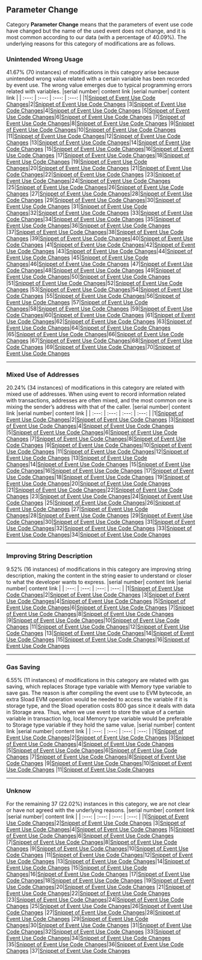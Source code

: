 ## Parameter Change
Category **Parameter Change** means that the parameters of event use code have changed but the name of the used event does not change, and it is most common according to our data (with a percentage of 40.09\%). The underlying reasons for this category of modifications are as follows.

### Unintended Wrong Usage
41.67\% (70 instances) of modifications in this category arise because unintended wrong value related with a certain variable has been recorded by event use. The wrong value emerges due to typical programming errors related with variables.
|serial number|  content link  |serial number|  content link  |
|    :---:    |      :---:     |    :---:    |      :---:     |
|1|[Snippet of Event Use Code Changes](https://mingbaile.github.io/Solidity-Event-Study/Event-Evolution/Parameter_Change/Unintended%20Wrong%20Usage/1.html)|2|[Snippet of Event Use Code Changes](https://mingbaile.github.io/Solidity-Event-Study/Event-Evolution/Parameter_Change/Unintended%20Wrong%20Usage/2.html)
|3|[Snippet of Event Use Code Changes](https://mingbaile.github.io/Solidity-Event-Study/Event-Evolution/Parameter_Change/Unintended%20Wrong%20Usage/3.html)|4|[Snippet of Event Use Code Changes](https://mingbaile.github.io/Solidity-Event-Study/Event-Evolution/Parameter_Change/Unintended%20Wrong%20Usage/4.html)
|5|[Snippet of Event Use Code Changes](https://mingbaile.github.io/Solidity-Event-Study/Event-Evolution/Parameter_Change/Unintended%20Wrong%20Usage/5.html)|6|[Snippet of Event Use Code Changes](https://mingbaile.github.io/Solidity-Event-Study/Event-Evolution/Parameter_Change/Unintended%20Wrong%20Usage/6.html)
|7|[Snippet of Event Use Code Changes](https://mingbaile.github.io/Solidity-Event-Study/Event-Evolution/Parameter_Change/Unintended%20Wrong%20Usage/7.html)|8|[Snippet of Event Use Code Changes](https://mingbaile.github.io/Solidity-Event-Study/Event-Evolution/Parameter_Change/Unintended%20Wrong%20Usage/8.html)
|9|[Snippet of Event Use Code Changes](https://mingbaile.github.io/Solidity-Event-Study/Event-Evolution/Parameter_Change/Unintended%20Wrong%20Usage/9.html)|10|[Snippet of Event Use Code Changes](https://mingbaile.github.io/Solidity-Event-Study/Event-Evolution/Parameter_Change/Unintended%20Wrong%20Usage/10.html)
|11|[Snippet of Event Use Code Changes](https://mingbaile.github.io/Solidity-Event-Study/Event-Evolution/Parameter_Change/Unintended%20Wrong%20Usage/11.html)|12|[Snippet of Event Use Code Changes](https://mingbaile.github.io/Solidity-Event-Study/Event-Evolution/Parameter_Change/Unintended%20Wrong%20Usage/12.html)
|13|[Snippet of Event Use Code Changes](https://mingbaile.github.io/Solidity-Event-Study/Event-Evolution/Parameter_Change/Unintended%20Wrong%20Usage/13.html)|14|[Snippet of Event Use Code Changes](https://mingbaile.github.io/Solidity-Event-Study/Event-Evolution/Parameter_Change/Unintended%20Wrong%20Usage/14.html)
|15|[Snippet of Event Use Code Changes](https://mingbaile.github.io/Solidity-Event-Study/Event-Evolution/Parameter_Change/Unintended%20Wrong%20Usage/15.html)|16|[Snippet of Event Use Code Changes](https://mingbaile.github.io/Solidity-Event-Study/Event-Evolution/Parameter_Change/Unintended%20Wrong%20Usage/16.html)
|17|[Snippet of Event Use Code Changes](https://mingbaile.github.io/Solidity-Event-Study/Event-Evolution/Parameter_Change/Unintended%20Wrong%20Usage/17.html)|18|[Snippet of Event Use Code Changes](https://mingbaile.github.io/Solidity-Event-Study/Event-Evolution/Parameter_Change/Unintended%20Wrong%20Usage/18.html)
|19|[Snippet of Event Use Code Changes](https://mingbaile.github.io/Solidity-Event-Study/Event-Evolution/Parameter_Change/Unintended%20Wrong%20Usage/19.html)|20|[Snippet of Event Use Code Changes](https://mingbaile.github.io/Solidity-Event-Study/Event-Evolution/Parameter_Change/Unintended%20Wrong%20Usage/20.html)
|21|[Snippet of Event Use Code Changes](https://mingbaile.github.io/Solidity-Event-Study/Event-Evolution/Parameter_Change/Unintended%20Wrong%20Usage/21.html)|22|[Snippet of Event Use Code Changes](https://mingbaile.github.io/Solidity-Event-Study/Event-Evolution/Parameter_Change/Unintended%20Wrong%20Usage/22.html)
|23|[Snippet of Event Use Code Changes](https://mingbaile.github.io/Solidity-Event-Study/Event-Evolution/Parameter_Change/Unintended%20Wrong%20Usage/23.html)|24|[Snippet of Event Use Code Changes](https://mingbaile.github.io/Solidity-Event-Study/Event-Evolution/Parameter_Change/Unintended%20Wrong%20Usage/24.html)
|25|[Snippet of Event Use Code Changes](https://mingbaile.github.io/Solidity-Event-Study/Event-Evolution/Parameter_Change/Unintended%20Wrong%20Usage/25.html)|26|[Snippet of Event Use Code Changes](https://mingbaile.github.io/Solidity-Event-Study/Event-Evolution/Parameter_Change/Unintended%20Wrong%20Usage/26.html)
|27|[Snippet of Event Use Code Changes](https://mingbaile.github.io/Solidity-Event-Study/Event-Evolution/Parameter_Change/Unintended%20Wrong%20Usage/27.html)|28|[Snippet of Event Use Code Changes](https://mingbaile.github.io/Solidity-Event-Study/Event-Evolution/Parameter_Change/Unintended%20Wrong%20Usage/28.html)
|29|[Snippet of Event Use Code Changes](https://mingbaile.github.io/Solidity-Event-Study/Event-Evolution/Parameter_Change/Unintended%20Wrong%20Usage/29.html)|30|[Snippet of Event Use Code Changes](https://mingbaile.github.io/Solidity-Event-Study/Event-Evolution/Parameter_Change/Unintended%20Wrong%20Usage/30.html)
|31|[Snippet of Event Use Code Changes](https://mingbaile.github.io/Solidity-Event-Study/Event-Evolution/Parameter_Change/Unintended%20Wrong%20Usage/31.html)|32|[Snippet of Event Use Code Changes](https://mingbaile.github.io/Solidity-Event-Study/Event-Evolution/Parameter_Change/Unintended%20Wrong%20Usage/32.html)
|33|[Snippet of Event Use Code Changes](https://mingbaile.github.io/Solidity-Event-Study/Event-Evolution/Parameter_Change/Unintended%20Wrong%20Usage/33.html)|34|[Snippet of Event Use Code Changes](https://mingbaile.github.io/Solidity-Event-Study/Event-Evolution/Parameter_Change/Unintended%20Wrong%20Usage/34.html)
|35|[Snippet of Event Use Code Changes](https://mingbaile.github.io/Solidity-Event-Study/Event-Evolution/Parameter_Change/Unintended%20Wrong%20Usage/35.html)|36|[Snippet of Event Use Code Changes](https://mingbaile.github.io/Solidity-Event-Study/Event-Evolution/Parameter_Change/Unintended%20Wrong%20Usage/36.html)
|37|[Snippet of Event Use Code Changes](https://mingbaile.github.io/Solidity-Event-Study/Event-Evolution/Parameter_Change/Unintended%20Wrong%20Usage/37.html)|38|[Snippet of Event Use Code Changes](https://mingbaile.github.io/Solidity-Event-Study/Event-Evolution/Parameter_Change/Unintended%20Wrong%20Usage/38.html)
|39|[Snippet of Event Use Code Changes](https://mingbaile.github.io/Solidity-Event-Study/Event-Evolution/Parameter_Change/Unintended%20Wrong%20Usage/39.html)|40|[Snippet of Event Use Code Changes](https://mingbaile.github.io/Solidity-Event-Study/Event-Evolution/Parameter_Change/Unintended%20Wrong%20Usage/40.html)
|41|[Snippet of Event Use Code Changes](https://mingbaile.github.io/Solidity-Event-Study/Event-Evolution/Parameter_Change/Unintended%20Wrong%20Usage/41.html)|42|[Snippet of Event Use Code Changes](https://mingbaile.github.io/Solidity-Event-Study/Event-Evolution/Parameter_Change/Unintended%20Wrong%20Usage/42.html)
|43|[Snippet of Event Use Code Changes](https://mingbaile.github.io/Solidity-Event-Study/Event-Evolution/Parameter_Change/Unintended%20Wrong%20Usage/43.html)|44|[Snippet of Event Use Code Changes](https://mingbaile.github.io/Solidity-Event-Study/Event-Evolution/Parameter_Change/Unintended%20Wrong%20Usage/44.html)
|45|[Snippet of Event Use Code Changes](https://mingbaile.github.io/Solidity-Event-Study/Event-Evolution/Parameter_Change/Unintended%20Wrong%20Usage/45.html)|46|[Snippet of Event Use Code Changes](https://mingbaile.github.io/Solidity-Event-Study/Event-Evolution/Parameter_Change/Unintended%20Wrong%20Usage/46.html)
|47|[Snippet of Event Use Code Changes](https://mingbaile.github.io/Solidity-Event-Study/Event-Evolution/Parameter_Change/Unintended%20Wrong%20Usage/47.html)|48|[Snippet of Event Use Code Changes](https://mingbaile.github.io/Solidity-Event-Study/Event-Evolution/Parameter_Change/Unintended%20Wrong%20Usage/48.html)
|49|[Snippet of Event Use Code Changes](https://mingbaile.github.io/Solidity-Event-Study/Event-Evolution/Parameter_Change/Unintended%20Wrong%20Usage/49.html)|50|[Snippet of Event Use Code Changes](https://mingbaile.github.io/Solidity-Event-Study/Event-Evolution/Parameter_Change/Unintended%20Wrong%20Usage/50.html)
|51|[Snippet of Event Use Code Changes](https://mingbaile.github.io/Solidity-Event-Study/Event-Evolution/Parameter_Change/Unintended%20Wrong%20Usage/51.html)|52|[Snippet of Event Use Code Changes](https://mingbaile.github.io/Solidity-Event-Study/Event-Evolution/Parameter_Change/Unintended%20Wrong%20Usage/52.html)
|53|[Snippet of Event Use Code Changes](https://mingbaile.github.io/Solidity-Event-Study/Event-Evolution/Parameter_Change/Unintended%20Wrong%20Usage/53.html)|54|[Snippet of Event Use Code Changes](https://mingbaile.github.io/Solidity-Event-Study/Event-Evolution/Parameter_Change/Unintended%20Wrong%20Usage/54.html)
|55|[Snippet of Event Use Code Changes](https://mingbaile.github.io/Solidity-Event-Study/Event-Evolution/Parameter_Change/Unintended%20Wrong%20Usage/55.html)|56|[Snippet of Event Use Code Changes](https://mingbaile.github.io/Solidity-Event-Study/Event-Evolution/Parameter_Change/Unintended%20Wrong%20Usage/56.html)
|57|[Snippet of Event Use Code Changes](https://mingbaile.github.io/Solidity-Event-Study/Event-Evolution/Parameter_Change/Unintended%20Wrong%20Usage/57.html)|58|[Snippet of Event Use Code Changes](https://mingbaile.github.io/Solidity-Event-Study/Event-Evolution/Parameter_Change/Unintended%20Wrong%20Usage/58.html)
|59|[Snippet of Event Use Code Changes](https://mingbaile.github.io/Solidity-Event-Study/Event-Evolution/Parameter_Change/Unintended%20Wrong%20Usage/59.html)|60|[Snippet of Event Use Code Changes](https://mingbaile.github.io/Solidity-Event-Study/Event-Evolution/Parameter_Change/Unintended%20Wrong%20Usage/60.html)
|61|[Snippet of Event Use Code Changes](https://mingbaile.github.io/Solidity-Event-Study/Event-Evolution/Parameter_Change/Unintended%20Wrong%20Usage/61.html)|62|[Snippet of Event Use Code Changes](https://mingbaile.github.io/Solidity-Event-Study/Event-Evolution/Parameter_Change/Unintended%20Wrong%20Usage/62.html)
|63|[Snippet of Event Use Code Changes](https://mingbaile.github.io/Solidity-Event-Study/Event-Evolution/Parameter_Change/Unintended%20Wrong%20Usage/63.html)|64|[Snippet of Event Use Code Changes](https://mingbaile.github.io/Solidity-Event-Study/Event-Evolution/Parameter_Change/Unintended%20Wrong%20Usage/64.html)
|65|[Snippet of Event Use Code Changes](https://mingbaile.github.io/Solidity-Event-Study/Event-Evolution/Parameter_Change/Unintended%20Wrong%20Usage/65.html)|66|[Snippet of Event Use Code Changes](https://mingbaile.github.io/Solidity-Event-Study/Event-Evolution/Parameter_Change/Unintended%20Wrong%20Usage/66.html)
|67|[Snippet of Event Use Code Changes](https://mingbaile.github.io/Solidity-Event-Study/Event-Evolution/Parameter_Change/Unintended%20Wrong%20Usage/67.html)|68|[Snippet of Event Use Code Changes](https://mingbaile.github.io/Solidity-Event-Study/Event-Evolution/Parameter_Change/Unintended%20Wrong%20Usage/68.html)
|69|[Snippet of Event Use Code Changes](https://mingbaile.github.io/Solidity-Event-Study/Event-Evolution/Parameter_Change/Unintended%20Wrong%20Usage/69.html)|70|[Snippet of Event Use Code Changes](https://mingbaile.github.io/Solidity-Event-Study/Event-Evolution/Parameter_Change/Unintended%20Wrong%20Usage/70.html)
****
### Mixed Use of Addresses
20.24\% (34 instances) of modifications in this category are related with mixed use of addresses. When using event to record information related with transactions, addresses are often mixed, and the most common one is mixing the sender’s address with that of the caller.
|serial number|  content link  |serial number|  content link  |
|    :---:    |      :---:     |    :---:    |      :---:     |
|1|[Snippet of Event Use Code Changes](https://mingbaile.github.io/Solidity-Event-Study/Event-Evolution/Parameter_Change/Mixed%20Use%20of%20Addresses/1.html)|2|[Snippet of Event Use Code Changes](https://mingbaile.github.io/Solidity-Event-Study/Event-Evolution/Parameter_Change/Mixed%20Use%20of%20Addresses/2.html)
|3|[Snippet of Event Use Code Changes](https://mingbaile.github.io/Solidity-Event-Study/Event-Evolution/Parameter_Change/Mixed%20Use%20of%20Addresses/3.html)|4|[Snippet of Event Use Code Changes](https://mingbaile.github.io/Solidity-Event-Study/Event-Evolution/Parameter_Change/Mixed%20Use%20of%20Addresses/4.html)
|5|[Snippet of Event Use Code Changes](https://mingbaile.github.io/Solidity-Event-Study/Event-Evolution/Parameter_Change/Mixed%20Use%20of%20Addresses/5.html)|6|[Snippet of Event Use Code Changes](https://mingbaile.github.io/Solidity-Event-Study/Event-Evolution/Parameter_Change/Mixed%20Use%20of%20Addresses/6.html)
|7|[Snippet of Event Use Code Changes](https://mingbaile.github.io/Solidity-Event-Study/Event-Evolution/Parameter_Change/Mixed%20Use%20of%20Addresses/7.html)|8|[Snippet of Event Use Code Changes](https://mingbaile.github.io/Solidity-Event-Study/Event-Evolution/Parameter_Change/Mixed%20Use%20of%20Addresses/8.html)
|9|[Snippet of Event Use Code Changes](https://mingbaile.github.io/Solidity-Event-Study/Event-Evolution/Parameter_Change/Mixed%20Use%20of%20Addresses/9.html)|10|[Snippet of Event Use Code Changes](https://mingbaile.github.io/Solidity-Event-Study/Event-Evolution/Parameter_Change/Mixed%20Use%20of%20Addresses/10.html)
|11|[Snippet of Event Use Code Changes](https://mingbaile.github.io/Solidity-Event-Study/Event-Evolution/Parameter_Change/Mixed%20Use%20of%20Addresses/11.html)|12|[Snippet of Event Use Code Changes](https://mingbaile.github.io/Solidity-Event-Study/Event-Evolution/Parameter_Change/Mixed%20Use%20of%20Addresses/12.html)
|13|[Snippet of Event Use Code Changes](https://mingbaile.github.io/Solidity-Event-Study/Event-Evolution/Parameter_Change/Mixed%20Use%20of%20Addresses/13.html)|14|[Snippet of Event Use Code Changes](https://mingbaile.github.io/Solidity-Event-Study/Event-Evolution/Parameter_Change/Mixed%20Use%20of%20Addresses/14.html)
|15|[Snippet of Event Use Code Changes](https://mingbaile.github.io/Solidity-Event-Study/Event-Evolution/Parameter_Change/Mixed%20Use%20of%20Addresses/15.html)|16|[Snippet of Event Use Code Changes](https://mingbaile.github.io/Solidity-Event-Study/Event-Evolution/Parameter_Change/Mixed%20Use%20of%20Addresses/16.html)
|17|[Snippet of Event Use Code Changes](https://mingbaile.github.io/Solidity-Event-Study/Event-Evolution/Parameter_Change/Mixed%20Use%20of%20Addresses/17.html)|18|[Snippet of Event Use Code Changes](https://mingbaile.github.io/Solidity-Event-Study/Event-Evolution/Parameter_Change/Mixed%20Use%20of%20Addresses/18.html)
|19|[Snippet of Event Use Code Changes](https://mingbaile.github.io/Solidity-Event-Study/Event-Evolution/Parameter_Change/Mixed%20Use%20of%20Addresses/19.html)|20|[Snippet of Event Use Code Changes](https://mingbaile.github.io/Solidity-Event-Study/Event-Evolution/Parameter_Change/Mixed%20Use%20of%20Addresses/20.html)
|21|[Snippet of Event Use Code Changes](https://mingbaile.github.io/Solidity-Event-Study/Event-Evolution/Parameter_Change/Mixed%20Use%20of%20Addresses/21.html)|22|[Snippet of Event Use Code Changes](https://mingbaile.github.io/Solidity-Event-Study/Event-Evolution/Parameter_Change/Mixed%20Use%20of%20Addresses/22.html)
|23|[Snippet of Event Use Code Changes](https://mingbaile.github.io/Solidity-Event-Study/Event-Evolution/Parameter_Change/Mixed%20Use%20of%20Addresses/23.html)|24|[Snippet of Event Use Code Changes](https://mingbaile.github.io/Solidity-Event-Study/Event-Evolution/Parameter_Change/Mixed%20Use%20of%20Addresses/24.html)
|25|[Snippet of Event Use Code Changes](https://mingbaile.github.io/Solidity-Event-Study/Event-Evolution/Parameter_Change/Mixed%20Use%20of%20Addresses/25.html)|26|[Snippet of Event Use Code Changes](https://mingbaile.github.io/Solidity-Event-Study/Event-Evolution/Parameter_Change/Mixed%20Use%20of%20Addresses/26.html)
|27|[Snippet of Event Use Code Changes](https://mingbaile.github.io/Solidity-Event-Study/Event-Evolution/Parameter_Change/Mixed%20Use%20of%20Addresses/27.html)|28|[Snippet of Event Use Code Changes](https://mingbaile.github.io/Solidity-Event-Study/Event-Evolution/Parameter_Change/Mixed%20Use%20of%20Addresses/28.html)
|29|[Snippet of Event Use Code Changes](https://mingbaile.github.io/Solidity-Event-Study/Event-Evolution/Parameter_Change/Mixed%20Use%20of%20Addresses/29.html)|30|[Snippet of Event Use Code Changes](https://mingbaile.github.io/Solidity-Event-Study/Event-Evolution/Parameter_Change/Mixed%20Use%20of%20Addresses/30.html)
|31|[Snippet of Event Use Code Changes](https://mingbaile.github.io/Solidity-Event-Study/Event-Evolution/Parameter_Change/Mixed%20Use%20of%20Addresses/31.html)|32|[Snippet of Event Use Code Changes](https://mingbaile.github.io/Solidity-Event-Study/Event-Evolution/Parameter_Change/Mixed%20Use%20of%20Addresses/32.html)
|33|[Snippet of Event Use Code Changes](https://mingbaile.github.io/Solidity-Event-Study/Event-Evolution/Parameter_Change/Mixed%20Use%20of%20Addresses/33.html)|34|[Snippet of Event Use Code Changes](https://mingbaile.github.io/Solidity-Event-Study/Event-Evolution/Parameter_Change/Mixed%20Use%20of%20Addresses/34.html)
****
### Improving String Description
9.52\% (16 instances) of modifications in this category are improving string description, making the content in the string easier to understand or closer
to what the developer wants to express. 
|serial number|  content link  |serial number|  content link  |
|    :---:    |      :---:     |    :---:    |      :---:     |
|1|[Snippet of Event Use Code Changes](https://mingbaile.github.io/Solidity-Event-Study/Event-Evolution/Parameter_Change/Improving%20String%20Description/1.html)|2|[Snippet of Event Use Code Changes](https://mingbaile.github.io/Solidity-Event-Study/Event-Evolution/Parameter_Change/Improving%20String%20Description/2.html)
|3|[Snippet of Event Use Code Changes](https://mingbaile.github.io/Solidity-Event-Study/Event-Evolution/Parameter_Change/Improving%20String%20Description/3.html)|4|[Snippet of Event Use Code Changes](https://mingbaile.github.io/Solidity-Event-Study/Event-Evolution/Parameter_Change/Improving%20String%20Description/4.html)
|5|[Snippet of Event Use Code Changes](https://mingbaile.github.io/Solidity-Event-Study/Event-Evolution/Parameter_Change/Improving%20String%20Description/5.html)|6|[Snippet of Event Use Code Changes](https://mingbaile.github.io/Solidity-Event-Study/Event-Evolution/Parameter_Change/Improving%20String%20Description/6.html)
|7|[Snippet of Event Use Code Changes](https://mingbaile.github.io/Solidity-Event-Study/Event-Evolution/Parameter_Change/Improving%20String%20Description/7.html)|8|[Snippet of Event Use Code Changes](https://mingbaile.github.io/Solidity-Event-Study/Event-Evolution/Parameter_Change/Improving%20String%20Description/8.html)
|9|[Snippet of Event Use Code Changes](https://mingbaile.github.io/Solidity-Event-Study/Event-Evolution/Parameter_Change/Improving%20String%20Description/9.html)|10|[Snippet of Event Use Code Changes](https://mingbaile.github.io/Solidity-Event-Study/Event-Evolution/Parameter_Change/Improving%20String%20Description/10.html)
|11|[Snippet of Event Use Code Changes](https://mingbaile.github.io/Solidity-Event-Study/Event-Evolution/Parameter_Change/Improving%20String%20Description/11.html)|12|[Snippet of Event Use Code Changes](https://mingbaile.github.io/Solidity-Event-Study/Event-Evolution/Parameter_Change/Improving%20String%20Description/12.html)
|13|[Snippet of Event Use Code Changes](https://mingbaile.github.io/Solidity-Event-Study/Event-Evolution/Parameter_Change/Improving%20String%20Description/13.html)|14|[Snippet of Event Use Code Changes](https://mingbaile.github.io/Solidity-Event-Study/Event-Evolution/Parameter_Change/Improving%20String%20Description/14.html)
|15|[Snippet of Event Use Code Changes](https://mingbaile.github.io/Solidity-Event-Study/Event-Evolution/Parameter_Change/Improving%20String%20Description/15.html)|16|[Snippet of Event Use Code Changes](https://mingbaile.github.io/Solidity-Event-Study/Event-Evolution/Parameter_Change/Improving%20String%20Description/16.html)
****
### Gas Saving
6.55\% (11 instances) of modifications in this category are related with gas saving, which replaces Storage type variable with Memory type variable to save
gas. The reason is after compiling the event use to EVM bytecode, an extra Sload EVM operation would be needed to access the variable if it is storage type, and the Sload operation costs 800 gas since it deals with data in Storage area. Thus, when we use event to store the value of a certain variable in transaction log, local Memory type variable would be preferable to Storage type variable if they hold the same value. 
|serial number|  content link  |serial number|  content link  |
|    :---:    |      :---:     |    :---:    |      :---:     |
|1|[Snippet of Event Use Code Changes](https://mingbaile.github.io/Solidity-Event-Study/Event-Evolution/Parameter_Change/Gas%20Saving/1.html)|2|[Snippet of Event Use Code Changes](https://mingbaile.github.io/Solidity-Event-Study/Event-Evolution/Parameter_Change/Gas%20Saving/2.html)
|3|[Snippet of Event Use Code Changes](https://mingbaile.github.io/Solidity-Event-Study/Event-Evolution/Parameter_Change/Gas%20Saving/3.html)|4|[Snippet of Event Use Code Changes](https://mingbaile.github.io/Solidity-Event-Study/Event-Evolution/Parameter_Change/Gas%20Saving/4.html)
|5|[Snippet of Event Use Code Changes](https://mingbaile.github.io/Solidity-Event-Study/Event-Evolution/Parameter_Change/Gas%20Saving/5.html)|6|[Snippet of Event Use Code Changes](https://mingbaile.github.io/Solidity-Event-Study/Event-Evolution/Parameter_Change/Gas%20Saving/6.html)
|7|[Snippet of Event Use Code Changes](https://mingbaile.github.io/Solidity-Event-Study/Event-Evolution/Parameter_Change/Gas%20Saving/7.html)|8|[Snippet of Event Use Code Changes](https://mingbaile.github.io/Solidity-Event-Study/Event-Evolution/Parameter_Change/Gas%20Saving/8.html)
|9|[Snippet of Event Use Code Changes](https://mingbaile.github.io/Solidity-Event-Study/Event-Evolution/Parameter_Change/Gas%20Saving/9.html)|10|[Snippet of Event Use Code Changes](https://mingbaile.github.io/Solidity-Event-Study/Event-Evolution/Parameter_Change/Gas%20Saving/10.html)
|11|[Snippet of Event Use Code Changes](https://mingbaile.github.io/Solidity-Event-Study/Event-Evolution/Parameter_Change/Gas%20Saving/11.html)
****
### Unknow
For the remaining 37 (22.02\%) instances in this category, we are not clear or have not agreed with the underlying reasons. 
|serial number|  content link  |serial number|  content link  |
|    :---:    |      :---:     |    :---:    |      :---:     |
|1|[Snippet of Event Use Code Changes](https://mingbaile.github.io/Solidity-Event-Study/Event-Evolution/Parameter_Change/Unknow/1.html)|2|[Snippet of Event Use Code Changes](https://mingbaile.github.io/Solidity-Event-Study/Event-Evolution/Parameter_Change/Unknow/2.html)
|3|[Snippet of Event Use Code Changes](https://mingbaile.github.io/Solidity-Event-Study/Event-Evolution/Parameter_Change/Unknow/3.html)|4|[Snippet of Event Use Code Changes](https://mingbaile.github.io/Solidity-Event-Study/Event-Evolution/Parameter_Change/Unknow/4.html)
|5|[Snippet of Event Use Code Changes](https://mingbaile.github.io/Solidity-Event-Study/Event-Evolution/Parameter_Change/Unknow/5.html)|6|[Snippet of Event Use Code Changes](https://mingbaile.github.io/Solidity-Event-Study/Event-Evolution/Parameter_Change/Unknow/6.html)
|7|[Snippet of Event Use Code Changes](https://mingbaile.github.io/Solidity-Event-Study/Event-Evolution/Parameter_Change/Unknow/7.html)|8|[Snippet of Event Use Code Changes](https://mingbaile.github.io/Solidity-Event-Study/Event-Evolution/Parameter_Change/Unknow/8.html)
|9|[Snippet of Event Use Code Changes](https://mingbaile.github.io/Solidity-Event-Study/Event-Evolution/Parameter_Change/Unknow/9.html)|10|[Snippet of Event Use Code Changes](https://mingbaile.github.io/Solidity-Event-Study/Event-Evolution/Parameter_Change/Unknow/10.html)
|11|[Snippet of Event Use Code Changes](https://mingbaile.github.io/Solidity-Event-Study/Event-Evolution/Parameter_Change/Unknow/11.html)|12|[Snippet of Event Use Code Changes](https://mingbaile.github.io/Solidity-Event-Study/Event-Evolution/Parameter_Change/Unknow/12.html)
|13|[Snippet of Event Use Code Changes](https://mingbaile.github.io/Solidity-Event-Study/Event-Evolution/Parameter_Change/Unknow/13.html)|14|[Snippet of Event Use Code Changes](https://mingbaile.github.io/Solidity-Event-Study/Event-Evolution/Parameter_Change/Unknow/14.html)
|15|[Snippet of Event Use Code Changes](https://mingbaile.github.io/Solidity-Event-Study/Event-Evolution/Parameter_Change/Unknow/15.html)|16|[Snippet of Event Use Code Changes](https://mingbaile.github.io/Solidity-Event-Study/Event-Evolution/Parameter_Change/Unknow/16.html)
|17|[Snippet of Event Use Code Changes](https://mingbaile.github.io/Solidity-Event-Study/Event-Evolution/Parameter_Change/Unknow/17.html)|18|[Snippet of Event Use Code Changes](https://mingbaile.github.io/Solidity-Event-Study/Event-Evolution/Parameter_Change/Unknow/18.html)
|19|[Snippet of Event Use Code Changes](https://mingbaile.github.io/Solidity-Event-Study/Event-Evolution/Parameter_Change/Unknow/19.html)|20|[Snippet of Event Use Code Changes](https://mingbaile.github.io/Solidity-Event-Study/Event-Evolution/Parameter_Change/Unknow/20.html)
|21|[Snippet of Event Use Code Changes](https://mingbaile.github.io/Solidity-Event-Study/Event-Evolution/Parameter_Change/Unknow/21.html)|22|[Snippet of Event Use Code Changes](https://mingbaile.github.io/Solidity-Event-Study/Event-Evolution/Parameter_Change/Unknow/22.html)
|23|[Snippet of Event Use Code Changes](https://mingbaile.github.io/Solidity-Event-Study/Event-Evolution/Parameter_Change/Unknow/23.html)|24|[Snippet of Event Use Code Changes](https://mingbaile.github.io/Solidity-Event-Study/Event-Evolution/Parameter_Change/Unknow/24.html)
|25|[Snippet of Event Use Code Changes](https://mingbaile.github.io/Solidity-Event-Study/Event-Evolution/Parameter_Change/Unknow/25.html)|26|[Snippet of Event Use Code Changes](https://mingbaile.github.io/Solidity-Event-Study/Event-Evolution/Parameter_Change/Unknow/26.html)
|27|[Snippet of Event Use Code Changes](https://mingbaile.github.io/Solidity-Event-Study/Event-Evolution/Parameter_Change/Unknow/27.html)|28|[Snippet of Event Use Code Changes](https://mingbaile.github.io/Solidity-Event-Study/Event-Evolution/Parameter_Change/Unknow/28.html)
|29|[Snippet of Event Use Code Changes](https://mingbaile.github.io/Solidity-Event-Study/Event-Evolution/Parameter_Change/Unknow/29.html)|30|[Snippet of Event Use Code Changes](https://mingbaile.github.io/Solidity-Event-Study/Event-Evolution/Parameter_Change/Unknow/30.html)
|31|[Snippet of Event Use Code Changes](https://mingbaile.github.io/Solidity-Event-Study/Event-Evolution/Parameter_Change/Unknow/31.html)|32|[Snippet of Event Use Code Changes](https://mingbaile.github.io/Solidity-Event-Study/Event-Evolution/Parameter_Change/Unknow/32.html)
|33|[Snippet of Event Use Code Changes](https://mingbaile.github.io/Solidity-Event-Study/Event-Evolution/Parameter_Change/Unknow/33.html)|34|[Snippet of Event Use Code Changes](https://mingbaile.github.io/Solidity-Event-Study/Event-Evolution/Parameter_Change/Unknow/34.html)
|35|[Snippet of Event Use Code Changes](https://mingbaile.github.io/Solidity-Event-Study/Event-Evolution/Parameter_Change/Unknow/35.html)|36|[Snippet of Event Use Code Changes](https://mingbaile.github.io/Solidity-Event-Study/Event-Evolution/Parameter_Change/Unknow/36.html)
|37|[Snippet of Event Use Code Changes](https://mingbaile.github.io/Solidity-Event-Study/Event-Evolution/Parameter_Change/Unknow/37.html)
